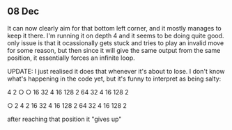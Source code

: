 ## 08 Dec
It can now clearly aim for that bottom left corner, and it mostly manages to keep it there.
I'm running it on depth 4 and it seems to be doing quite good. only issue is that it ocassionally gets stuck and tries to play an invalid move for some reason, but then since it will give the same output from the same position, it essentially forces an infinite loop.

UPDATE:
I just realised it does that whenever it's about to lose. I don't know what's happening in the code yet, but it's funny to interpret as being salty:

 4  2  ○  ○ 
 16  32  4  16 
 128  2  64  32 
 4  16  128  2 


 ○  2  4  2 
 16  32  4  16 
 128  2  64  32 
 4  16  128  2 

after reaching that position it "gives up"